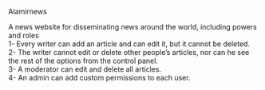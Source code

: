 Alamirnews

A news website for disseminating news around the world, including powers and roles  
1- Every writer can add an article and can edit it, but it cannot be deleted.  
2- The writer cannot edit or delete other people’s articles, nor can he see the rest of the options from the control panel.  
3- A moderator can edit and delete all articles.  
4- An admin can add custom permissions to each user.  
